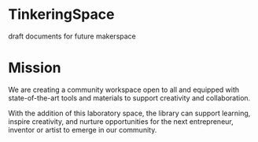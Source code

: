 # TinkeringSpace
draft documents for future makerspace

# Mission
We are creating a community workspace open to all and equipped with state-of-the-art tools and materials to support creativity and collaboration.

With the addition of this laboratory space, the library can support learning, inspire creativity, and nurture opportunities for the next entrepreneur, inventor or artist to emerge in our community.
